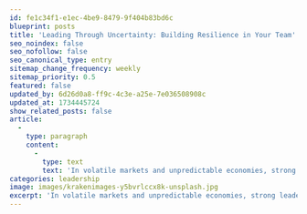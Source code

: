 ```yaml
---
id: fe1c34f1-e1ec-4be9-8479-9f404b83bd6c
blueprint: posts
title: 'Leading Through Uncertainty: Building Resilience in Your Team'
seo_noindex: false
seo_nofollow: false
seo_canonical_type: entry
sitemap_change_frequency: weekly
sitemap_priority: 0.5
featured: false
updated_by: 6d26d0a8-ff9c-4c3e-a25e-7e036508908c
updated_at: 1734445724
show_related_posts: false
article:
  -
    type: paragraph
    content:
      -
        type: text
        text: 'In volatile markets and unpredictable economies, strong leadership can steady the ship. Transparent communication, flexible planning, and empathy for employees’ concerns help build trust. Encourage team members to experiment, learn from failures, and embrace change. With the right support and vision, leaders can cultivate a resilient team that remains cohesive, innovative, and productive, no matter what the business environment throws their way.'
categories: leadership
image: images/krakenimages-y5bvrlccx8k-unsplash.jpg
excerpt: 'In volatile markets and unpredictable economies, strong leadership can steady the ship. Transparent communication, flexible planning, and empathy for employees’ concerns help build trust.'
---
```

